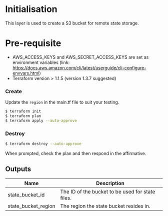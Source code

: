# Initialisation

This layer is used to create a S3 bucket for remote state storage.

# Pre-requisite

- AWS_ACCESS_KEYS and AWS_SECRET_ACCESS_KEYS are set as environment variables (link: https://docs.aws.amazon.com/cli/latest/userguide/cli-configure-envvars.html)
- Terraform version > 1.1.5 (version 1.3.7 suggested)

### Create

Update the `region` in the main.tf file to suit your testing.

```bash
$ terraform init
$ terraform plan
$ terraform apply --auto-approve
```

### Destroy

```bash
$ terraform destroy --auto-approve
```

When prompted, check the plan and then respond in the affirmative.


## Outputs

| Name | Description |
|------|-------------|
| state\_bucket\_id | The ID of the bucket to be used for state files. |
| state\_bucket\_region | The region the state bucket resides in. |

